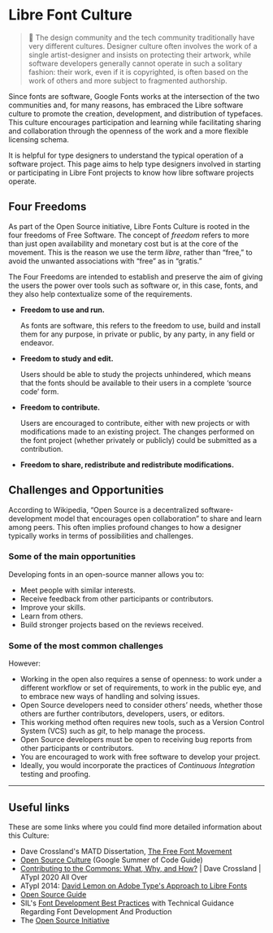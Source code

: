 # Libre Font Culture

> <span class="icon">🐹</span>  The design community and the tech community traditionally have very different cultures. Designer culture often involves the work of a single artist-designer and insists on protecting their artwork, while software developers generally cannot operate in such a solitary fashion: their work, even if it is copyrighted, is often based on the work of others and more subject to fragmented authorship.

Since fonts are software, Google Fonts works at the intersection of the two communities and, for many reasons, has embraced the Libre software culture to promote the creation, development, and distribution of typefaces. This culture encourages participation and learning while facilitating sharing and collaboration through the openness of the work and a more flexible licensing schema.

It is helpful for type designers to understand the typical operation of a software project. This page aims to help type designers involved in starting or participating in Libre Font projects to know how libre software projects operate.

## Four Freedoms

As part of the Open Source initiative, Libre Fonts Culture is rooted in the four freedoms of Free Software. The concept of *freedom* refers to more than just open availability and monetary cost but is at the core of the movement. This is the reason we use the term *libre*, rather than “free,” to avoid the unwanted associations with “free” as in “gratis.”

The Four Freedoms are intended to establish and preserve the aim of giving the users the power over tools such as software or, in this case, fonts, and they also help contextualize some of the requirements.

-   **Freedom to use and run.**

    As fonts are software, this refers to the freedom to use, build and install them for any purpose, in private or public, by any party, in any field or endeavor.
-   **Freedom to study and edit.**

    Users should be able to study the projects unhindered, which means that the fonts should be available to their users in a complete ‘source code’ form.
-   **Freedom to contribute.**

    Users are encouraged to contribute, either with new projects or with modifications made to an existing project. The changes performed on the font project (whether privately or publicly) could be submitted as a contribution.
-   **Freedom to share, redistribute and redistribute modifications.**

## Challenges and Opportunities

According to Wikipedia, “Open Source is a decentralized software-development model that encourages open collaboration” to share and learn among peers. This often implies profound changes to how a designer typically works in terms of possibilities and challenges.

### Some of the main opportunities

Developing fonts in an open-source manner allows you to:

-   Meet people with similar interests.
-   Receive feedback from other participants or contributors.
-   Improve your skills.
-   Learn from others.
-   Build stronger projects based on the reviews received.

### Some of the most common challenges

However:

-   Working in the open also requires a sense of openness: to work under a different workflow or set of requirements, to work in the public eye, and to embrace new ways of handling and solving issues.
-   Open Source developers need to consider others’ needs, whether those others are further contributors, developers, users, or editors.
-   This working method often requires new tools, such as a Version Control System (VCS) such as *git*, to help manage the process.
-   Open Source developers must be open to receiving bug reports from other participants or contributors.
-   You are encouraged to work with free software to develop your project.
-   Ideally, you would incorporate the practices of *Continuous Integration* testing and proofing.

------------------------------------------------------------------------

## Useful links

These are some links where you could find more detailed information about this Culture:

-   Dave Crossland's MATD Dissertation, [The Free Font Movement](https://davelab6.github.io/matd-dissertation)
-   [Open Source Culture](https://google.github.io/gsocguides/mentor/open-source-culture#openness-and-sharing) (Google Summer of Code Guide)
-   [Contributing to the Commons: What, Why, and How?](https://www.youtube.com/watch?v=1YKAJSV5c00&t=1961s) \| Dave Crossland \| ATypI 2020 All Over
-   ATypI 2014: [David Lemon on Adobe Type's Approach to Libre Fonts](https://www.youtube.com/watch?v=DBz0rVUYNPA)
-   [Open Source Guide](https://opensource.guide/how-to-contribute/)
-   SIL's [Font Development Best Practices](http://silnrsi.github.io/FDBP/en-US/index.html) with Technical Guidance Regarding Font Development And Production
-   The [Open Source Initiative](https://opensource.org/docs/osd)
